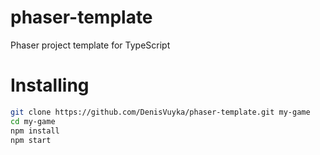 # phaser-template
Phaser project template for TypeScript

# Installing

```sh
git clone https://github.com/DenisVuyka/phaser-template.git my-game
cd my-game
npm install
npm start
```
